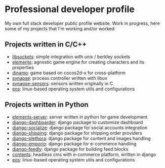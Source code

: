 # Professional developer profile
My own full stack developer public profile website. Work in progress, here some of my projects that I'm working and/or worked:

## Projects written in C/C++
- [libsockets](https://github.com/williamlagos/libsockets): simple integration with unix / berkley sockets
- [elements](https://github.com/williamlagos/elements): agnostic game engine for creating characters and its properties
- [dinamo](https://github.com/williamlagos/dinamo): game based on cocos2d-x for cross-platform
- [synapse](https://github.com/williamlagos/synapse): process controller written with libuv
- [synapse-sensors](https://github.com/williamlagos/synapse-sensors): sensors written originally in C
- [eos](https://github.com/williamlagos/eos): linux-based operating system utils and configurations

## Projects written in Python
- [elements-server](https://github.com/williamlagos/elements-server): server written in python for game development
- [django-dashboarder](https://github.com/williamlagos/django-dashboarder): django package to customize dashboard
- [django-socialize](https://github.com/williamlagos/django-socialize): django package for social accounts integration
- [django-shipping](https://github.com/williamlagos/django-shipping): django package for shipping order providers
- [django-plethora](https://github.com/williamlagos/django-plethora): django package for content and images handling
- [django-emporio](https://github.com/williamlagos/django-emporio): django package for e-commerce handling
- [django-feedly](https://github.com/williamlagos/django-feedly): django package for building feed blocks
- [contents](https://github.com/williamlagos/contents): headless cms with e-commerce platform, written in django
- [eos](https://github.com/williamlagos/eos): linux-based operating system utils and configurations
